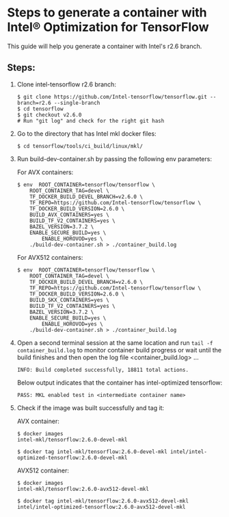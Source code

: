 # Steps to generate a container with Intel® Optimization for TensorFlow

This guide will help you generate a container with Intel's r2.6 branch.

## Steps:

1. Clone intel-tensorflow r2.6 branch:

    ```
    $ git clone https://github.com/Intel-tensorflow/tensorflow.git --branch=r2.6 --single-branch
    $ cd tensorflow
    $ git checkout v2.6.0
    # Run "git log" and check for the right git hash
    ```
	
2.  Go to the directory that has Intel mkl docker files:
    
    ```
    $ cd tensorflow/tools/ci_build/linux/mkl/
    ```
    
3.  Run build-dev-container.sh by passing the following env parameters:
    
    For AVX containers:
    
    ```
    $ env  ROOT_CONTAINER=tensorflow/tensorflow \
    	ROOT_CONTAINER_TAG=devel \
    	TF_DOCKER_BUILD_DEVEL_BRANCH=v2.6.0 \
    	TF_REPO=https://github.com/Intel-tensorflow/tensorflow \
    	TF_DOCKER_BUILD_VERSION=2.6.0 \
    	BUILD_AVX_CONTAINERS=yes \
    	BUILD_TF_V2_CONTAINERS=yes \    	
    	BAZEL_VERSION=3.7.2 \    	
    	ENABLE_SECURE_BUILD=yes \
            ENABLE_HOROVOD=yes \
    	./build-dev-container.sh > ./container_build.log
    ```
    
    For AVX512 containers:
    
    ```
    $ env  ROOT_CONTAINER=tensorflow/tensorflow \
    	ROOT_CONTAINER_TAG=devel \
    	TF_DOCKER_BUILD_DEVEL_BRANCH=v2.6.0 \
    	TF_REPO=https://github.com/Intel-tensorflow/tensorflow \
    	TF_DOCKER_BUILD_VERSION=2.6.0 \
    	BUILD_SKX_CONTAINERS=yes \
    	BUILD_TF_V2_CONTAINERS=yes \    	
    	BAZEL_VERSION=3.7.2 \    	
    	ENABLE_SECURE_BUILD=yes \
            ENABLE_HOROVOD=yes \
    	./build-dev-container.sh > ./container_build.log
    ```  
	
4.  Open a second terminal session at the same location and run `tail -f container_build.log` to monitor container build progress
    or wait until the build finishes and then open the log file <container_build.log> ...
    
    ```
    INFO: Build completed successfully, 18811 total actions.
    ```
    
    Below output indicates that the container has intel-optimized tensorflow:
    
    ```
    PASS: MKL enabled test in <intermediate container name>
    ```
              
5.  Check if the image was built successfully and tag it:
    
    AVX container:

    ```
    $ docker images
    intel-mkl/tensorflow:2.6.0-devel-mkl

    $ docker tag intel-mkl/tensorflow:2.6.0-devel-mkl intel/intel-optimized-tensorflow:2.6.0-devel-mkl
    ```   

    AVX512 container:
    
    ```
    $ docker images
    intel-mkl/tensorflow:2.6.0-avx512-devel-mkl
    
    $ docker tag intel-mkl/tensorflow:2.6.0-avx512-devel-mkl intel/intel-optimized-tensorflow:2.6.0-avx512-devel-mkl
    ``` 
    
	
